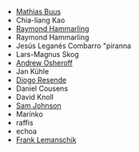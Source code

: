 - [Mathias Buus](https://github.com/mafintosh)
- Chia-liang Kao
- [Raymond Hammarling](https://github.com/raymond-h)
- Raymond Hammarling
- Jesús Leganés Combarro "piranna
- Lars-Magnus Skog
- [Andrew Osheroff](https://github.com/andrewosh)
- Jan Kühle
- [Diogo Resende](https://github.com/dresende)
- Daniel Cousens
- David Knoll
- [Sam Johnson](https://github.com/sam0x17)
- Marinko
- raffis
- echoa
- [Frank Lemanschik](https://github.com/frank-dspeed)


